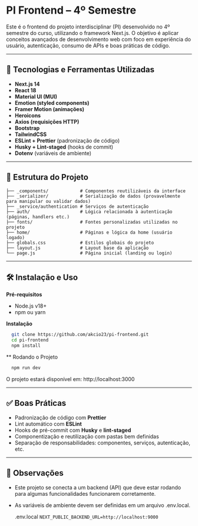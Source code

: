 # PI Frontend – 4º Semestre  

Este é o frontend do projeto interdisciplinar (PI) desenvolvido no 4º semestre do curso, utilizando o framework Next.js. O objetivo é aplicar conceitos avançados de desenvolvimento web com foco em experiência do usuário, autenticação, consumo de APIs e boas práticas de código.  

---

## 🚀 Tecnologias e Ferramentas Utilizadas
- **Next.js 14**  
- **React 18**  
- **Material UI (MUI)**  
- **Emotion (styled components)**  
- **Framer Motion (animações)**  
- **Heroicons**  
- **Axios (requisições HTTP)**  
- **Bootstrap**  
- **TailwindCSS**  
- **ESLint + Prettier** (padronização de código)  
- **Husky + Lint-staged** (hooks de commit)  
- **Dotenv** (variáveis de ambiente)

---

## 📁 Estrutura do Projeto
``` plaintext
├── _components/            # Componentes reutilizáveis da interface
├── _serializer/            # Serialização de dados (provavelmente para manipular ou validar dados)
├── _service/authentication # Serviços de autenticação
├── auth/                   # Lógica relacionada à autenticação (páginas, handlers etc.)
├── fonts/                  # Fontes personalizadas utilizadas no projeto
├── home/                   # Páginas e lógica da home (usuário logado)
├── globals.css             # Estilos globais do projeto
├── layout.js               # Layout base da aplicação
└── page.js                 # Página inicial (landing ou login)
```
---

## 🛠️ Instalação e Uso  

**Pré-requisitos**
  - Node.js v18+  
  - npm ou yarn

**Instalação**
```bash
  git clone https://github.com/akcio23/pi-frontend.git  
  cd pi-frontend  
  npm install
```
** Rodando o Projeto  
```javascript
  npm run dev
```  

  O projeto estará disponível em: http://localhost:3000  

---

## ✅ Boas Práticas
- Padronização de código com **Prettier**  
- Lint automático com **ESLint**  
- Hooks de pré-commit com **Husky** e **lint-staged**  
- Componentização e reutilização com pastas bem definidas  
- Separação de responsabilidades: componentes, serviços, autenticação, etc.

---

## 📌 Observações  
- Este projeto se conecta a um backend (API) que deve estar rodando para algumas funcionalidades funcionarem corretamente.  
- As variáveis de ambiente devem ser definidas em um arquivo .env.local.

   .env.local
      ``` NEXT_PUBLIC_BACKEND_URL=http://localhost:9000 ```  
      
